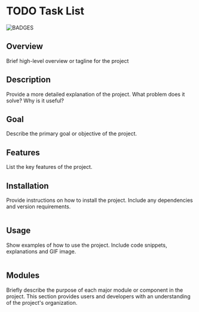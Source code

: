 # TODO Task List

![BADGES](https://img.shields.io/badge/BADGES-HERE-blue.svg)

## Overview

Brief high-level overview or tagline for the project

## Description

Provide a more detailed explanation of the project. What problem does it solve? Why is it useful?

## Goal

Describe the primary goal or objective of the project.

## Features

List the key features of the project.

## Installation

Provide instructions on how to install the project. Include any dependencies and version requirements.

```
```

## Usage

Show examples of how to use the project. Include code snippets, explanations and GIF image.

```
```

## Modules

Briefly describe the purpose of each major module or component in the project. This section provides users and
developers with an understanding of the project's organization.
